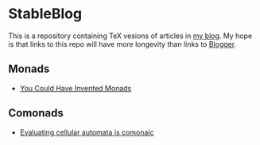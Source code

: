 # StableBlog

This is a repository containing TeX vesions of articles in [my blog](https://blog.sigfpe.com).
My hope is that links to this repo will have more longevity than links to [Blogger](https://www.blogger.com).

Monads
------
* [You Could Have Invented Monads](https://github.com/dpiponi/StableBlog/blob/main/YouCouldHaveInvented/YouCouldHaveInvented.pdf)

Comonads
--------
* [Evaluating cellular automata is comonaic](https://github.com/dpiponi/StableBlog/blob/main/EvaluatingCellular/EvaluatingCellular.pdf)
